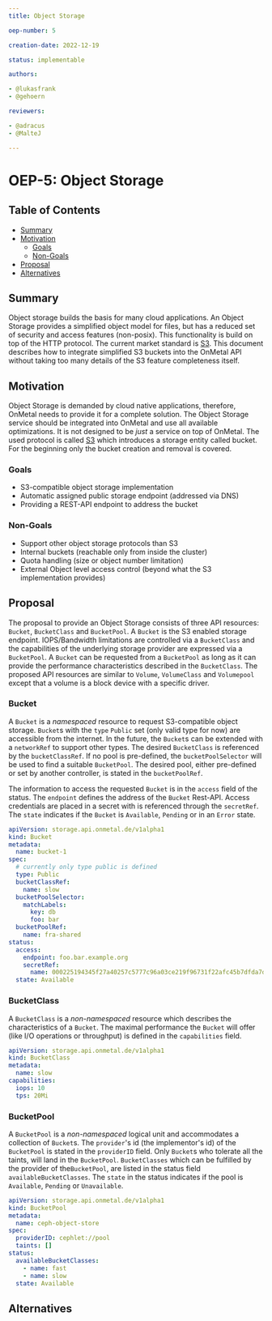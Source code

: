 ```yaml
---
title: Object Storage

oep-number: 5

creation-date: 2022-12-19

status: implementable

authors:

- @lukasfrank
- @gehoern

reviewers:

- @adracus
- @MalteJ

---
```


# OEP-5: Object Storage

## Table of Contents

- [Summary](#summary)
- [Motivation](#motivation)
    - [Goals](#goals)
    - [Non-Goals](#non-goals)
- [Proposal](#proposal)
- [Alternatives](#alternatives)

## Summary
Object storage builds the basis for many cloud applications. An Object Storage provides a simplified object 
model for files, but has a reduced set of security and access features (non-posix). This functionality is build on top 
of the HTTP protocol. The current market standard is [S3](https://docs.aws.amazon.com/AmazonS3/latest/API/Type_API_Reference.html). 
This document describes how to integrate simplified S3 buckets into the OnMetal API without taking too many details of 
the S3 feature completeness itself.

## Motivation
Object Storage is demanded by cloud native applications, therefore, OnMetal needs to provide it for a complete solution.
The Object Storage service should be integrated into OnMetal and use all available optimizations. It is not designed 
to be _just_ a service on top of OnMetal. The used protocol is called [S3](https://docs.aws.amazon.com/AmazonS3/latest/API/Type_API_Reference.html)
which introduces a storage entity called bucket. For the beginning only the bucket creation and removal is covered.

### Goals
- S3-compatible object storage implementation
- Automatic assigned public storage endpoint (addressed via DNS)
- Providing a REST-API endpoint to address the bucket

### Non-Goals
- Support other object storage protocols than S3
- Internal buckets (reachable only from inside the cluster)
- Quota handling (size or object number limitation)
- External Object level access control (beyond what the S3 implementation provides)

## Proposal
The proposal to provide an Object Storage consists of three API resources: `Bucket`, `BucketClass` and `BucketPool`. 
A `Bucket` is the S3 enabled storage endpoint. IOPS/Bandwidth limitations are controlled via a `BucketClass` and the 
capabilities of the underlying storage provider are expressed via a `BucketPool`. A `Bucket` can be requested 
from a `BucketPool` as long as it can provide the performance characteristics described in the `BucketClass`. 
The proposed API resources are similar to `Volume`, `VolumeClass` and `Volumepool` except that a volume is a 
block device with a specific driver.


### Bucket

A `Bucket` is a *namespaced* resource to request S3-compatible object storage. 
`Bucket`s with the `type` `Public` set (only valid type for now) are accessible from the internet. 
In the future, the `Bucket`s can be extended with a `networkRef` to support other types. 
The desired `BucketClass` is referenced by the `bucketClassRef`. If no pool is pre-defined, 
the `bucketPoolSelector` will be used to find a suitable `BucketPool`.  The desired pool, either pre-defined or 
set by another controller, is stated in the `bucketPoolRef`.

The information to access the requested `Bucket` is in the `access` field of the status. 
The `endpoint` defines the address of the `Bucket` Rest-API. Access credentials are placed in a secret with is referenced 
through the `secretRef`. The `state` indicates if the `Bucket` is `Available`, `Pending` or in an `Error` state.

[//]: # (@formatter:off)
```yaml
apiVersion: storage.api.onmetal.de/v1alpha1
kind: Bucket
metadata:
  name: bucket-1
spec:
  # currently only type public is defined
  type: Public
  bucketClassRef:
    name: slow
  bucketPoolSelector:
    matchLabels:
      key: db
      foo: bar
  bucketPoolRef:
    name: fra-shared
status:
  access:
    endpoint: foo.bar.example.org 
    secretRef:
      name: 000225194345f27a40257c5777c96a03ce219f96731f22afc45b7dfda7d077d
  state: Available
```
[//]: # (@formatter:on)

### BucketClass

A `BucketClass` is a *non-namespaced* resource which describes the characteristics of a `Bucket`. The maximal 
performance the `Bucket` will offer (like I/O operations or throughput) is defined in the `capabilities` field.

[//]: # (@formatter:off)
```yaml
apiVersion: storage.api.onmetal.de/v1alpha1
kind: BucketClass
metadata:
  name: slow
capabilities:
  iops: 10
  tps: 20Mi
```
[//]: # (@formatter:on)

### BucketPool

A `BucketPool` is a *non-namespaced* logical unit and accommodates a collection of `Bucket`s. 
The `provider`'s id (the implementor's id) of the `BucketPool` is stated in the `providerID` field. 
Only `Bucket`s who tolerate all the taints, will land in the `BucketPool`. `BucketClasses` which can be fulfilled by 
the provider of the`BucketPool`, are listed in the status field `availableBucketClasses`. The `state` in the status 
indicates if the pool is `Available`, `Pending` or `Unavailable`.

[//]: # (@formatter:off)
```yaml
apiVersion: storage.api.onmetal.de/v1alpha1
kind: BucketPool
metadata:
  name: ceph-object-store
spec:
  providerID: cephlet://pool
  taints: []
status:
  availableBucketClasses:
    - name: fast
    - name: slow
  state: Available
```
[//]: # (@formatter:on)

## Alternatives